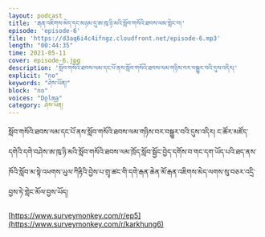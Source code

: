 ```yaml
---
layout: podcast
title: 'རྒན་འཇིགས་མེད་དང་མཉམ་དུ་ཨ་ཁུ་ཉི་མའི་སློབ་གསོའི་ཐབས་ལམ་གླེང་བ།'
episode: 'episode-6'
file: 'https://d3aq6i4c4ifngz.cloudfront.net/episode-6.mp3'
length: "00:44:35"
time: 2021-05-11
cover: episode-6.jpg
description: 'སློབ་གསོའི་ཐབས་ལམ་དང་པོ་ནས་སློབ་གསོའི་ཐབས་ལམ་གཉིས་བར་བསྒྱུར་བའི་དུས་འདིར།'
explicit: "no" 
keywords: "ཤེས་ཡོན།"
block: "no" 
voices: "Dolma"
category: ཤེས་ཡོན།
---
```


སློབ་གསོའི་ཐབས་ལམ་དང་པོ་ནས་སློབ་གསོའི་ཐབས་ལམ་གཉིས་བར་བསྒྱུར་བའི་དུས་འདིར། ང་ཚོར་མཛོད་དགེའི་དགེ་བཤེས་ཨ་ཁུ་ཉི་མའི་སློབ་གསོའི་ཐབས་ལམ་ཁྲོད་སློབ་སྦྱོང་བྱེད་དགོས་བ་གང་དག་ཡོད་པའི་ཐད་ནས་ཁོའི་སློབ་མ་སྟེ་འཕགས་ཡུལ་ཀིརྟིའི་བྱེས་པ་གྲྭ་ཚང་གི་དགེ་རྒན་ཆེན་མོ་རྒན་འཇིགས་མེད་ལགས་སུ་བཅར་འདྲི་བྱས་ཏེ་གླེང་མོལ་བྱས་ཡོད།

 [https://www.surveymonkey.com/r/ep5](https://www.surveymonkey.com/r/karkhung6)


